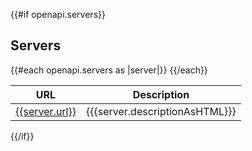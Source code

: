 {{#if openapi.servers}}
<a id="servers" />

## Servers

<table>
  <thead>
    <tr>
      <th>URL</th>
      <th>Description</th>
    </tr>
  </thead>
  <tbody>
{{#each openapi.servers as |server|}}
    <tr>
      <td><a href="{{server.url}}" target="_blank">{{server.url}}</a></td>
      <td>{{{server.descriptionAsHTML}}}</td>
    </tr>
{{/each}}
  </tbody>
</table>
{{/if}}
